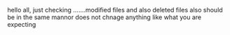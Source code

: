hello all, just checking  .......modified files and also deleted files also should be in the same mannor does not chnage anything like what you are expecting